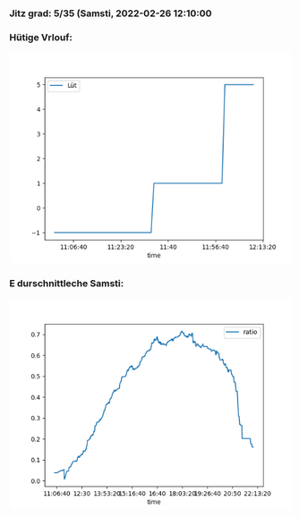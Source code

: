 ### Jitz grad: 5/35 (Samsti, 2022-02-26 12:10:00

### Hütige Vrlouf:
![Graph](Today.png)

### E durschnittleche Samsti:
![Graph](Samsti.png)